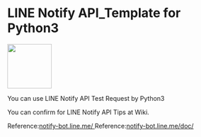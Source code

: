 # LINE Notify API_Template for Python3
<img src="https://deliver.commons.nicovideo.jp/thumbnail/nc177467?size=ll" width="100">

You can use LINE Notify API Test Request by Python3

You can confirm for LINE Notify API Tips at Wiki.

Reference:[notify-bot.line.me/ ](https://notify-bot.line.me/)
Reference:[notify-bot.line.me/doc/](https://notify-bot.line.me/doc/)
